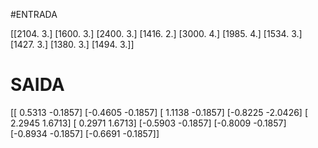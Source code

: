 #ENTRADA
>
[[2104.    3.]
 [1600.    3.]
 [2400.    3.]
 [1416.    2.]
 [3000.    4.]
 [1985.    4.]
 [1534.    3.]
 [1427.    3.]
 [1380.    3.]
 [1494.    3.]]
>
# SAIDA
>
[[ 0.5313 -0.1857]
 [-0.4605 -0.1857]
 [ 1.1138 -0.1857]
 [-0.8225 -2.0426]
 [ 2.2945  1.6713]
 [ 0.2971  1.6713]
 [-0.5903 -0.1857]
 [-0.8009 -0.1857]
 [-0.8934 -0.1857]
 [-0.6691 -0.1857]]
>
